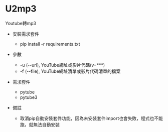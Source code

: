 # U2mp3
Youtube轉mp3

* 安裝需求套件
    * pip install -r requirements.txt

* 參數
    * -u (--url), YouTube網址或影片代碼(v=***)
    * -f (--file), YouTube網址清單或影片代碼清單的檔案

* 需求套件
    * pytube
    * pytube3

* 備註
    * 取消pip自動安裝套件功能，因為未安裝套件import也會失敗，程式也不能跑，就無法自動安裝